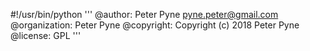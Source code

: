 #!/usr/bin/python
'''
@author: Peter Pyne <pyne.peter@gmail.com>
@organization: Peter Pyne
@copyright: Copyright (c) 2018 Peter Pyne
@license: GPL
'''
